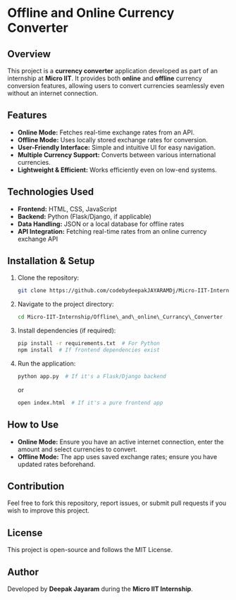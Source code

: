 # Offline and Online Currency Converter

## Overview
This project is a **currency converter** application developed as part of an internship at **Micro IIT**. It provides both **online** and **offline** currency conversion features, allowing users to convert currencies seamlessly even without an internet connection.

## Features
- **Online Mode:** Fetches real-time exchange rates from an API.
- **Offline Mode:** Uses locally stored exchange rates for conversion.
- **User-Friendly Interface:** Simple and intuitive UI for easy navigation.
- **Multiple Currency Support:** Converts between various international currencies.
- **Lightweight & Efficient:** Works efficiently even on low-end systems.

## Technologies Used
- **Frontend:** HTML, CSS, JavaScript
- **Backend:** Python (Flask/Django, if applicable)
- **Data Handling:** JSON or a local database for offline rates
- **API Integration:** Fetching real-time rates from an online currency exchange API

## Installation & Setup
1. Clone the repository:
   ```sh
   git clone https://github.com/codebydeepakJAYARAMDj/Micro-IIT-Internship.git
   ```
2. Navigate to the project directory:
   ```sh
   cd Micro-IIT-Internship/Offline\_and\_online\_Currancy\_Converter
   ```
3. Install dependencies (if required):
   ```sh
   pip install -r requirements.txt  # For Python
   npm install  # If frontend dependencies exist
   ```
4. Run the application:
   ```sh
   python app.py  # If it's a Flask/Django backend
   ```
   or
   ```sh
   open index.html  # If it's a pure frontend app
   ```

## How to Use
- **Online Mode:** Ensure you have an active internet connection, enter the amount and select currencies to convert.
- **Offline Mode:** The app uses saved exchange rates; ensure you have updated rates beforehand.

## Contribution
Feel free to fork this repository, report issues, or submit pull requests if you wish to improve this project.

## License
This project is open-source and follows the MIT License.

## Author
Developed by **Deepak Jayaram** during the **Micro IIT Internship**.

